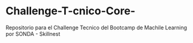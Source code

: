# Challenge-T-cnico-Core-
Repositorio para el Challenge Tecnico del Bootcamp de Machile Learning por SONDA - Skillnest
